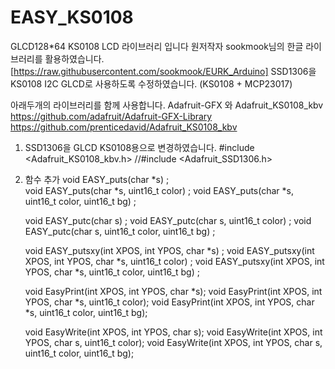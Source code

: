 # EASY_KS0108

GLCD128*64  KS0108 LCD 라이브러리 입니다
원저작자 sookmook님의 한글 라이브러리를 활용하였습니다.
[https://raw.githubusercontent.com/sookmook/EURK_Arduino]
SSD1306을 KS0108 I2C GLCD로 사용하도록 수정하였습니다. 
(KS0108 + MCP23017)



아래두개의 라이브러리를 함께 사용합니다.
Adafruit-GFX 와 Adafruit_KS0108_kbv
https://github.com/adafruit/Adafruit-GFX-Library 
https://github.com/prenticedavid/Adafruit_KS0108_kbv 




1. SSD1306을 GLCD KS0108용으로 변경하였습니다.
   #include <Adafruit_KS0108_kbv.h>
   //#include <Adafruit_SSD1306.h>



2. 함수 추가
   void EASY_puts(char *s) ;   
   void EASY_puts(char *s, uint16_t color) ;
   void EASY_puts(char *s, uint16_t color, uint16_t bg) ;

   
   
   void EASY_putc(char s) ;
   void EASY_putc(char s, uint16_t color) ;
   void EASY_putc(char s, uint16_t color, uint16_t bg) ;

   
   
   void EASY_putsxy(int XPOS, int YPOS, char *s) ;
   void EASY_putsxy(int XPOS, int YPOS, char *s, uint16_t color) ;
   void EASY_putsxy(int XPOS, int YPOS, char *s, uint16_t color, uint16_t bg) ;

   
   
   void EasyPrint(int XPOS, int YPOS, char *s);
   void EasyPrint(int XPOS, int YPOS, char *s, uint16_t color);
   void EasyPrint(int XPOS, int YPOS, char *s, uint16_t color, uint16_t bg);

   
   
   void EasyWrite(int XPOS, int YPOS, char s);
   void EasyWrite(int XPOS, int YPOS, char s, uint16_t color);
   void EasyWrite(int XPOS, int YPOS, char s, uint16_t color, uint16_t bg); 

